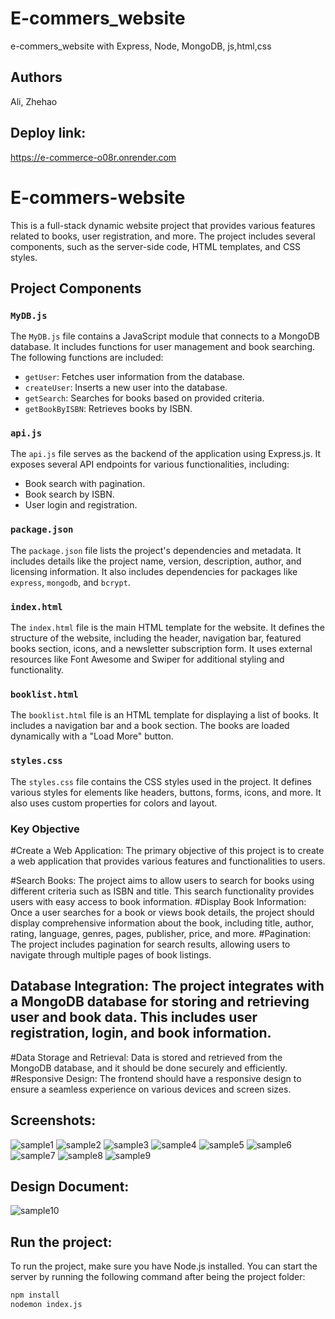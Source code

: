 # E-commers_website

e-commers_website with Express, Node, MongoDB, js,html,css

## Authors

Ali, Zhehao

## Deploy link:

https://e-commerce-o08r.onrender.com

# E-commers-website

This is a full-stack dynamic website project that provides various features related to books, user registration, and more. The project includes several components, such as the server-side code, HTML templates, and CSS styles.

## Project Components

### `MyDB.js`

The `MyDB.js` file contains a JavaScript module that connects to a MongoDB database. It includes functions for user management and book searching. The following functions are included:

- `getUser`: Fetches user information from the database.
- `createUser`: Inserts a new user into the database.
- `getSearch`: Searches for books based on provided criteria.
- `getBookByISBN`: Retrieves books by ISBN.

### `api.js`

The `api.js` file serves as the backend of the application using Express.js. It exposes several API endpoints for various functionalities, including:

- Book search with pagination.
- Book search by ISBN.
- User login and registration.

### `package.json`

The `package.json` file lists the project's dependencies and metadata. It includes details like the project name, version, description, author, and licensing information. It also includes dependencies for packages like `express`, `mongodb`, and `bcrypt`.

### `index.html`

The `index.html` file is the main HTML template for the website. It defines the structure of the website, including the header, navigation bar, featured books section, icons, and a newsletter subscription form. It uses external resources like Font Awesome and Swiper for additional styling and functionality.

### `booklist.html`

The `booklist.html` file is an HTML template for displaying a list of books. It includes a navigation bar and a book section. The books are loaded dynamically with a "Load More" button.

### `styles.css`

The `styles.css` file contains the CSS styles used in the project. It defines various styles for elements like headers, buttons, forms, icons, and more. It also uses custom properties for colors and layout.

### Key Objective

#Create a Web Application: The primary objective of this project is to create a web application that provides various features and functionalities to users.

#Search Books: The project aims to allow users to search for books using different criteria such as ISBN and title. This search functionality provides users with easy access to book information.
#Display Book Information: Once a user searches for a book or views book details, the project should display comprehensive information about the book, including title, author, rating, language, genres, pages, publisher, price, and more.
#Pagination: The project includes pagination for search results, allowing users to navigate through multiple pages of book listings.

## Database Integration: The project integrates with a MongoDB database for storing and retrieving user and book data. This includes user registration, login, and book information.

#Data Storage and Retrieval: Data is stored and retrieved from the MongoDB database, and it should be done securely and efficiently.
#Responsive Design: The frontend should have a responsive design to ensure a seamless experience on various devices and screen sizes.

## Screenshots:

![sample1](./frontend/images/presentation/p2-1.png)
![sample2](./frontend/images/presentation/p2-2.png)
![sample3](./frontend/images/presentation/p2-3.png)
![sample4](./frontend/images/presentation/p2-4.png)
![sample5](./frontend/images/presentation/p2-5.png)
![sample6](./frontend/images/presentation/p2-6.png)
![sample7](./frontend/images/presentation/p2-7.png)
![sample8](./frontend/images/presentation/p2-8.png)
![sample9](./frontend/images/presentation/p2-9.png)

## Design Document:

![sample10](./frontend/images/mockup.jpeg)

## Run the project:

To run the project, make sure you have Node.js installed. You can start the server by running the following command after being the project folder:

```bash
npm install
nodemon index.js
```

